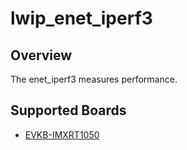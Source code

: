 # lwip_enet_iperf3

## Overview

The enet_iperf3 measures performance.

## Supported Boards
- [EVKB-IMXRT1050](../../_boards/evkbimxrt1050/lwip_examples/enet_iperf3/example_board_readme.md)
